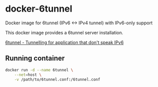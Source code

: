 # docker-6tunnel

Docker image for 6tunnel (IPv6 &lt;-> IPv4 tunnel) with IPv6-only support

This docker image provides a 6tunnel server installation.

[6tunnel - Tunnelling for application that don't speak IPv6](http://toxygen.net/6tunnel/)

## Running container

````bash
docker run -d --name 6tunnel \
	--net=host \
	-v /path/to/6tunnel.conf:/6tunnel.conf
````
